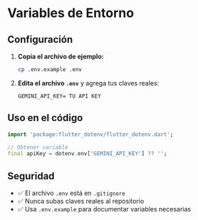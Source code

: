 # Variables de Entorno

## Configuración

1. **Copia el archivo de ejemplo:**
   ```bash
   cp .env.example .env
   ```

2. **Edita el archivo `.env`** y agrega tus claves reales:
   ```env
   GEMINI_API_KEY= TU API KEY
   ```

## Uso en el código

```dart
import 'package:flutter_dotenv/flutter_dotenv.dart';

// Obtener variable
final apiKey = dotenv.env['GEMINI_API_KEY'] ?? '';
```

## Seguridad

- ✅ El archivo `.env` está en `.gitignore`
- ✅ Nunca subas claves reales al repositorio
- ✅ Usa `.env.example` para documentar variables necesarias
